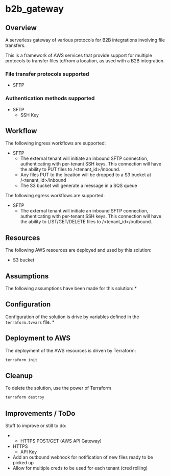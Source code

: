 # b2b_gateway

## Overview
A serverless gateway of various protocols for B2B integrations involving file transfers.

This is a framework of AWS services that provide support for multiple protocols to transfer files to/from a location, as used with a B2B integration.

### File transfer protocols supported
* SFTP


### Authentication methods supported
* SFTP
  * SSH Key


## Workflow
The following ingress workflows are supported:
* SFTP
  * The external tenant will initiate an inbound SFTP connection, authenticating with per-tenant SSH keys.  This connection will have the ability to PUT files to /<tenant_id>/inbound.
  * Any files PUT to the location will be dropped to a S3 bucket at /<tenant_id>/inbound
  * The S3 bucket will generate a message in a SQS queue
  
The following egress workflows are supported:
* SFTP
  * The external tenant will initiate an inbound SFTP connection, authenticating with per-tenant SSH keys.  This connection will have the ability to LIST/GET/DELETE files to /<tenant_id>/outbound.




## Resources
The following AWS resources are deployed and used by this solution:
* S3 bucket


## Assumptions
The following assumptions have been made for this solution:
* 

## Configuration

Configuration of the solution is drive by variables defined in the `terraform.tvvars` file.
* 


## Deployment to AWS

The deployment of the AWS resources is driven by Terraform:

```bash
terraform init

```

## Cleanup

To delete the solution, use the power of Terraform

```bash
terraform destroy
```

## Improvements / ToDo

Stuff to improve or still to do:
* * HTTPS POST/GET (AWS API Gateway)
* HTTPS
  * API Key
* Add an outbound webhook for notification of new files ready to be picked up
* Allow for multiple creds to be used for each tenant (cred rolling)
